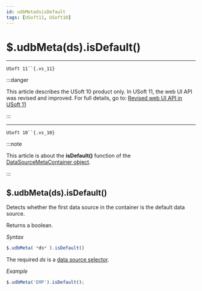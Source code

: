 ```yaml
---
id: udbMetadsisDefault
tags: [USoft11, USoft10]
---
```

# $.udbMeta(ds).isDefault()



----

`USoft 11``{.vs_11}`


:::danger

This article describes the USoft 10 product only.
In USoft 11, the web UI API was revised and improved. For full details, go to:
[Revised web UI API in USoft 11](/docs/Web_and_app_UIs/UDB_udb/Revised_web_UI_API_in_USoft_11.md)

:::

----

`USoft 10``{.vs_10}`


:::note

This article is about the **isDefault()** function of the [DataSourceMetaContainer object](/docs/Web_and_app_UIs/UDB_DataSourceMetaContainer).

:::

## **$.udbMeta(ds).isDefault()**

Detects whether the first data source in the container is the default data source.

Returns a boolean.

*Syntax*

```js
$.udbMeta( *ds* ).isDefault()
```

The required *ds* is a [data source selector](/docs/Web_and_app_UIs/UDB_DataSourceMetaContainer/UDB_DataSourceMetaContainer_object.md).

*Example*

```js
$.udbMeta('EMP').isDefault();
```

 
